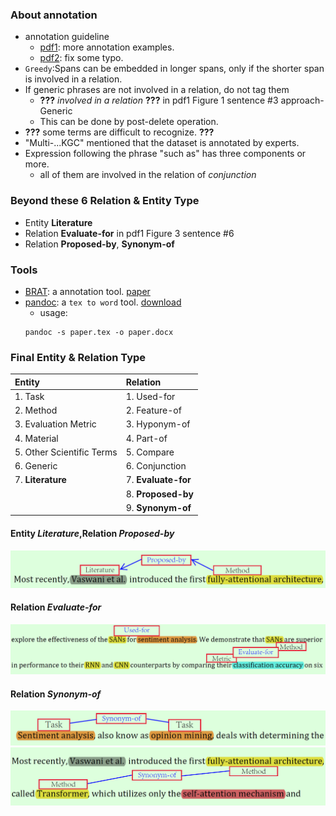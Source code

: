 ### About annotation
- annotation guideline
    + [pdf1](http://ssli.ee.washington.edu/tial/projects/sciIE/annotation_guideline.pdf): more annotation examples.
    + [pdf2](http://nlp.cs.washington.edu/sciIE/annotation_guideline.pdf): fix some typo.
- ```Greedy```:Spans can be embedded in longer spans, only if the shorter span is involved in a relation.
- If generic phrases are not involved in a relation, do not tag them
    + **???** *involved in a relation* **???** in pdf1 Figure 1 sentence #3 approach-Generic
    + This can be done by post-delete operation.
- **???** some terms are difficult to recognize. **???**
- "Multi-...KGC" mentioned that the dataset is annotated by experts.
- Expression following the phrase "such as" has three components or more.
    + all of them are involved in the relation of *conjunction*

### Beyond these 6 Relation & Entity Type
- Entity **Literature**
- Relation **Evaluate-for** in pdf1 Figure 3 sentence #6
- Relation **Proposed-by**, **Synonym-of**

### Tools
- [BRAT](http://brat.nlplab.org): a annotation tool. [paper](http://www.anthology.aclweb.org/E/E12/E12-2021.pdf)
- [pandoc](http://pandoc.org/): a ```tex to word``` tool. [download](https://github.com/jgm/pandoc/releases/tag/2.5)
    + usage:
    ```
    pandoc -s paper.tex -o paper.docx
    ```

### Final Entity & Relation Type
| Entity | Relation |
|:------ |:------ |
| 1. Task | 1. Used-for |
| 2. Method | 2. Feature-of |
| 3. Evaluation Metric | 3. Hyponym-of |
| 4. Material | 4. Part-of |
| 5. Other Scientific Terms | 5. Compare |
| 6. Generic | 6. Conjunction |
| 7. **Literature** | 7. **Evaluate-for**
|                   |8. **Proposed-by**
|                   |9. **Synonym-of**

#### Entity *Literature*,Relation *Proposed-by*
![Literature,Proposed-by](Propose_2.png)
#### Relation *Evaluate-for*
![Evaluate-for](Evaluate-for_1.png)
#### Relation *Synonym-of*
![Synonym-of](Synonym-of_1.png)
![Synonym-of](Synonym-of_2.png)








